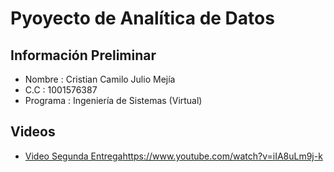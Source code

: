 # Pyoyecto de Analítica de Datos

## Información Preliminar
- Nombre : Cristian Camilo Julio Mejía
- C.C : 1001576387
- Programa : Ingeniería de Sistemas (Virtual)

## Videos
- [Video Segunda Entrega](https://www.youtube.com/watch?v=iIA8uLm9j-k)https://www.youtube.com/watch?v=iIA8uLm9j-k
